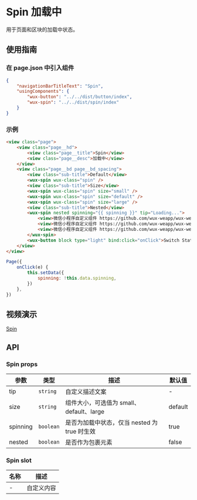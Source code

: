 # Spin 加载中

用于页面和区块的加载中状态。

## 使用指南

### 在 page.json 中引入组件

```json
{
    "navigationBarTitleText": "Spin",
    "usingComponents": {
        "wux-button": "../../dist/button/index",
        "wux-spin": "../../dist/spin/index"
    }
}
```

### 示例

```html
<view class="page">
    <view class="page__hd">
        <view class="page__title">Spin</view>
        <view class="page__desc">加载中</view>
    </view>
    <view class="page__bd page__bd_spacing">
        <view class="sub-title">Default</view>
        <wux-spin wux-class="spin" />
        <view class="sub-title">Size</view>
        <wux-spin wux-class="spin" size="small" />
        <wux-spin wux-class="spin" size="default" />
        <wux-spin wux-class="spin" size="large" />
        <view class="sub-title">Nested</view>
        <wux-spin nested spinning="{{ spinning }}" tip="Loading...">
            <view>微信小程序自定义组件 https://github.com/wux-weapp/wux-weapp</view>
            <view>微信小程序自定义组件 https://github.com/wux-weapp/wux-weapp</view>
            <view>微信小程序自定义组件 https://github.com/wux-weapp/wux-weapp</view>
        </wux-spin>
        <wux-button block type="light" bind:click="onClick">Switch State</wux-button>
    </view>
</view>
```

```js
Page({
    onClick(e) {
        this.setData({
            spinning: !this.data.spinning,
        })
    },
})
```

## 视频演示

[Spin](./_media/spin.mp4 ':include :type=iframe width=375px height=667px')

## API

### Spin props

| 参数 | 类型 | 描述 | 默认值 |
| --- | --- | --- | --- |
| tip | <code>string</code> | 自定义描述文案 | - |
| size | <code>string</code> | 组件大小，可选值为 small、default、large | default |
| spinning | <code>boolean</code> | 是否为加载中状态，仅当 nested 为 true 时生效 | true |
| nested | <code>boolean</code> | 是否作为包裹元素 | false |

### Spin slot

| 名称 | 描述 |
| --- | --- |
| - | 自定义内容 |